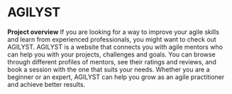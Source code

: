# AGILYST
**Project overview**
 If you are looking for a way to improve your agile skills and learn from experienced professionals, you might want to check out AGILYST. AGILYST is a website that connects you with agile mentors who can help you with your projects, challenges and goals. You can browse through different profiles of mentors, see their ratings and reviews, and book a session with the one that suits your needs. Whether you are a beginner or an expert, AGILYST can help you grow as an agile practitioner and achieve better results.

